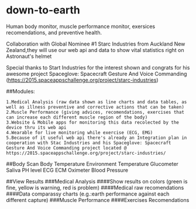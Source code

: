 # down-to-earth
Human body monitor, muscle performance monitor, exersices recomendations, and preventive health.

Collaboration with Global Nominee #1 Starc Industries from Auckland New Zealand,they will use our web api and data to show vital statistics right on Astronaut's helmet

Special thanks to Start Industries for the interest shown and congrats for his awesome project Spaceglove: Spacecraft Gesture And Voice Commanding (https://2015.spaceappschallenge.org/project/starc-industries)

##Modules:

	1.Medical Analysis (raw data shown as line charts and data tables, as well as illness preventive and corrective actions that can be taken)
	2.Muscle Performance (giving advices, recomendations, exercises that can increase each different muscle region of the body)
	3.Website & Mobile apps for monitoring this data recolected by the device thru its web api
	4.Wearable for live monitoring while exercise (ECG, EMG)
	5.Because of it useful web api there's already an Integration plan in cooperation with Stac Industries and his Spaceglove: Spacecraft Gesture And Voice Commanding project located @ https://2015.spaceappschallenge.org/project/starc-industries/

##Body Scan
 	Body Temperature
 	Environment Temperature
 	Glucometer
 	Saliva PH level
 	ECG
 	ECM
 	Oximeter
 	Blood Pressure

##View Results
	###Medical Analysis
		####Show results on colors (green is fine, yellow is warning, red is problem)
		####Medical raw recomendations
		####Data comparassy charts (e.g.:earth performance against each different capture)
	###Muscle Performance
		####Exercises Recomendations

